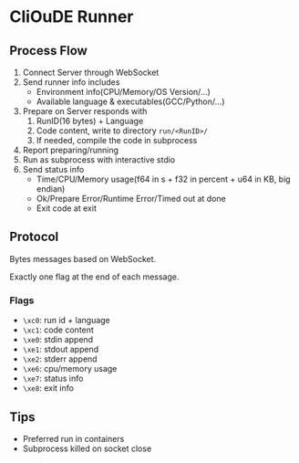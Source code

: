 # CliOuDE Runner

## Process Flow

1. Connect Server through WebSocket
2. Send runner info includes
   * Environment info(CPU/Memory/OS Version/...)
   * Available language & executables(GCC/Python/...)
3. Prepare on Server responds with
   1. RunID(16 bytes) + Language
   2. Code content, write to directory `run/<RunID>/`
   3. If needed, compile the code in subprocess
4. Report preparing/running
5. Run as subprocess with interactive stdio
6. Send status info
   * Time/CPU/Memory usage(f64 in s + f32 in percent + u64 in KB, big endian)
   * Ok/Prepare Error/Runtime Error/Timed out at done
   * Exit code at exit
## Protocol

Bytes messages based on WebSocket.

Exactly one flag at the end of each message.

### Flags

* `\xc0`: run id + language
* `\xc1`: code content
* `\xe0`: stdin append
* `\xe1`: stdout append
* `\xe2`: stderr append
* `\xe6`: cpu/memory usage
* `\xe7`: status info
* `\xe8`: exit info

## Tips

* Preferred run in containers
* Subprocess killed on socket close